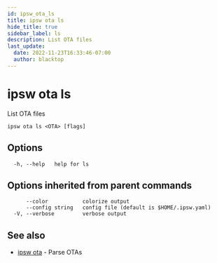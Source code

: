 ```yaml
---
id: ipsw_ota_ls
title: ipsw ota ls
hide_title: true
sidebar_label: ls
description: List OTA files
last_update:
  date: 2022-11-23T16:33:46-07:00
  author: blacktop
---
```

# ipsw ota ls

List OTA files

```
ipsw ota ls <OTA> [flags]
```

## Options

```
  -h, --help   help for ls
```

## Options inherited from parent commands

```
      --color           colorize output
      --config string   config file (default is $HOME/.ipsw.yaml)
  -V, --verbose         verbose output
```

## See also

* [ipsw ota](/docs/cli/ota/ipsw_ota)	 - Parse OTAs

